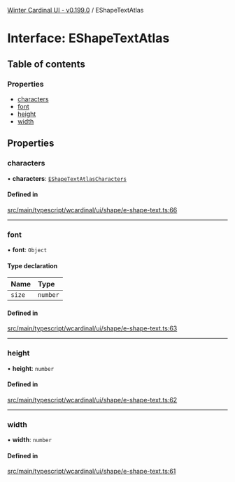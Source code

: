 [Winter Cardinal UI - v0.199.0](../index.md) / EShapeTextAtlas

# Interface: EShapeTextAtlas

## Table of contents

### Properties

- [characters](EShapeTextAtlas.md#characters)
- [font](EShapeTextAtlas.md#font)
- [height](EShapeTextAtlas.md#height)
- [width](EShapeTextAtlas.md#width)

## Properties

### characters

• **characters**: [`EShapeTextAtlasCharacters`](../index.md#eshapetextatlascharacters)

#### Defined in

[src/main/typescript/wcardinal/ui/shape/e-shape-text.ts:66](https://github.com/winter-cardinal/winter-cardinal-ui/blob/v0.199.0/src/main/typescript/wcardinal/ui/shape/e-shape-text.ts#L66)

___

### font

• **font**: `Object`

#### Type declaration

| Name | Type |
| :------ | :------ |
| `size` | `number` |

#### Defined in

[src/main/typescript/wcardinal/ui/shape/e-shape-text.ts:63](https://github.com/winter-cardinal/winter-cardinal-ui/blob/v0.199.0/src/main/typescript/wcardinal/ui/shape/e-shape-text.ts#L63)

___

### height

• **height**: `number`

#### Defined in

[src/main/typescript/wcardinal/ui/shape/e-shape-text.ts:62](https://github.com/winter-cardinal/winter-cardinal-ui/blob/v0.199.0/src/main/typescript/wcardinal/ui/shape/e-shape-text.ts#L62)

___

### width

• **width**: `number`

#### Defined in

[src/main/typescript/wcardinal/ui/shape/e-shape-text.ts:61](https://github.com/winter-cardinal/winter-cardinal-ui/blob/v0.199.0/src/main/typescript/wcardinal/ui/shape/e-shape-text.ts#L61)
